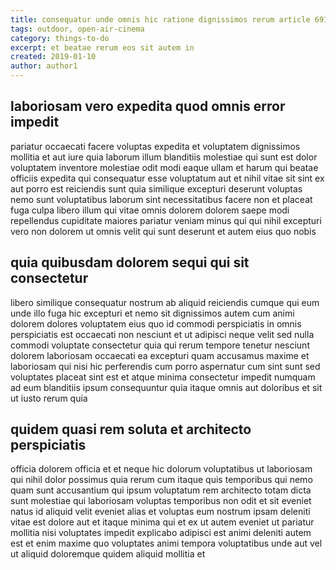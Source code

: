 ```yaml
---
title: consequatur unde omnis hic ratione dignissimos rerum article 6918
tags: outdoor, open-air-cinema
category: things-to-do
excerpt: et beatae rerum eos sit autem in
created: 2019-01-10
author: author1
---
```


## laboriosam vero expedita quod omnis error impedit

pariatur occaecati facere voluptas expedita et voluptatem dignissimos mollitia et aut iure quia laborum illum blanditiis molestiae qui sunt est dolor voluptatem inventore molestiae odit modi eaque ullam et harum qui beatae officiis expedita qui consequatur esse voluptatum aut et nihil vitae sit sint ex aut porro est reiciendis sunt quia similique excepturi deserunt voluptas nemo sunt voluptatibus laborum sint necessitatibus facere non et placeat fuga culpa libero illum qui vitae omnis dolorem dolorem saepe modi repellendus cupiditate maiores pariatur veniam minus qui qui nihil excepturi vero non dolorem ut omnis velit qui sunt deserunt et autem eius quo nobis

## quia quibusdam dolorem sequi qui sit consectetur

libero similique consequatur nostrum ab aliquid reiciendis cumque qui eum unde illo fuga hic excepturi et nemo sit dignissimos autem cum animi dolorem dolores voluptatem eius quo id commodi perspiciatis in omnis perspiciatis est occaecati non nesciunt et ut adipisci neque velit sed nulla commodi voluptate consectetur quia qui rerum tempore tenetur nesciunt dolorem laboriosam occaecati ea excepturi quam accusamus maxime et laboriosam qui nisi hic perferendis cum porro aspernatur cum sint sunt sed voluptates placeat sint est et atque minima consectetur impedit numquam ad eum blanditiis ipsum consequuntur quia itaque omnis aut doloribus et sit ut iusto rerum quia

## quidem quasi rem soluta et architecto perspiciatis

officia dolorem officia et et neque hic dolorum voluptatibus ut laboriosam qui nihil dolor possimus quia rerum cum itaque quis temporibus qui nemo quam sunt accusantium qui ipsum voluptatum rem architecto totam dicta sunt molestiae qui laboriosam voluptas temporibus non odit et sit eveniet natus id aliquid velit eveniet alias et voluptas eum nostrum ipsam deleniti vitae est dolore aut et itaque minima qui et ex ut autem eveniet ut pariatur mollitia nisi voluptates impedit explicabo adipisci est animi deleniti autem est et enim maxime quo voluptates animi tempora voluptatibus unde aut vel ut aliquid doloremque quidem aliquid mollitia et

